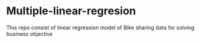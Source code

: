# Multiple-linear-regresion
This repo consist of linear regression model of Bike sharing data for solving business objective
